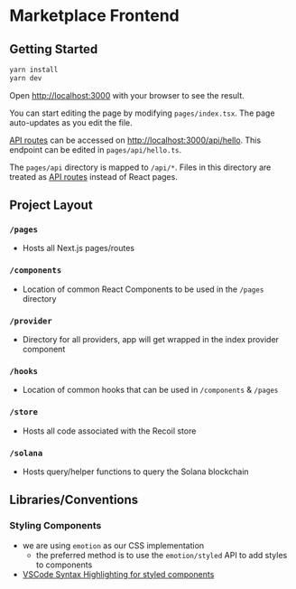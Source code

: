 # Marketplace Frontend

## Getting Started

```bash
yarn install
yarn dev
```

Open [http://localhost:3000](http://localhost:3000) with your browser to see the result.

You can start editing the page by modifying `pages/index.tsx`. The page auto-updates as you edit the file.

[API routes](https://nextjs.org/docs/api-routes/introduction) can be accessed on [http://localhost:3000/api/hello](http://localhost:3000/api/hello). This endpoint can be edited in `pages/api/hello.ts`.

The `pages/api` directory is mapped to `/api/*`. Files in this directory are treated as [API routes](https://nextjs.org/docs/api-routes/introduction) instead of React pages.

## Project Layout

### `/pages`
* Hosts all Next.js pages/routes

### `/components`
* Location of common React Components to be used in the `/pages` directory

### `/provider`
* Directory for all providers, app will get wrapped in the index provider component

### `/hooks`
* Location of common hooks that can be used in `/components` & `/pages`

### `/store`
* Hosts all code associated with the Recoil store

### `/solana`
* Hosts query/helper functions to query the Solana blockchain

## Libraries/Conventions

### Styling Components
  * we are using `emotion` as our CSS implementation
    * the preferred method is to use the `emotion/styled` API to add styles to components
  * [VSCode Syntax Highlighting for styled components](https://marketplace.visualstudio.com/items?itemName=styled-components.vscode-styled-components)
